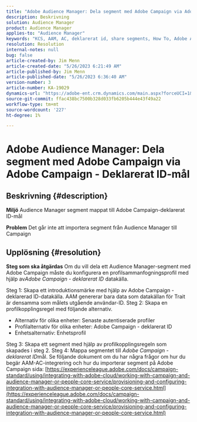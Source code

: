 ```yaml
---
title: "Adobe Audience Manager: Dela segment med Adobe Campaign via Adobe Campaign - Deklarerat ID-mål"
description: Beskrivning
solution: Audience Manager
product: Audience Manager
applies-to: "Audience Manager"
keywords: "KCS, AAM, AC, deklarerat id, share segments, How To, Adobe Audience Manager, Adobe Campaign, Declarated ID destination"
resolution: Resolution
internal-notes: null
bug: false
article-created-by: Jim Menn
article-created-date: "5/26/2023 6:21:49 AM"
article-published-by: Jim Menn
article-published-date: "5/26/2023 6:36:40 AM"
version-number: 3
article-number: KA-19029
dynamics-url: "https://adobe-ent.crm.dynamics.com/main.aspx?forceUCI=1&pagetype=entityrecord&etn=knowledgearticle&id=2d476096-8dfb-ed11-8849-6045bd006079"
source-git-commit: ffac438bc7500b328d033fb6205b444e43f49a22
workflow-type: tm+mt
source-wordcount: '227'
ht-degree: 1%

---
```


# Adobe Audience Manager: Dela segment med Adobe Campaign via Adobe Campaign - Deklarerat ID-mål

## Beskrivning {#description}


<b>Miljö</b>
Audience Manager segment mappat till Adobe Campaign-deklarerat ID-mål

<b>Problem</b>
Det går inte att importera segment från Audience Manager till Campaign


## Upplösning {#resolution}


<b>Steg som ska åtgärdas</b>
Om du vill dela ett Audience Manager-segment med Adobe Campaign måste du konfigurera en profilsammanfogningsprofil med hjälp av*Adobe Campaign - deklarerat ID* datakälla.

Steg 1: Skapa ett introduktionsmärke med hjälp av Adobe Campaign - deklarerad ID-datakälla.
AAM genererar bara data som datakällan för Trait är densamma som målets utgående användar-ID.
Steg 2: Skapa en profilkopplingsregel med följande alternativ.

- Alternativ för olika enheter: Senaste autentiserade profiler
- Profilalternativ för olika enheter: Adobe Campaign - deklarerat ID
- Enhetsalternativ: Enhetsprofil


Steg 3: Skapa ett segment med hjälp av profilkopplingsregeln som skapades i steg 2.
Steg 4: Mappa segmentet till *Adobe Campaign - deklarerat ID*mål.
Se följande dokument om du har några frågor om hur du begär AAM-AC-integrering och hur du importerar segment på Adobe Campaign sida: [https://experienceleague.adobe.com/docs/campaign-standard/using/integrating-with-adobe-cloud/working-with-campaign-and-audience-manager-or-people-core-service/provisioning-and-configuring-integration-with-audience-manager-or-people-core-service.html](https://experienceleague.adobe.com/docs/campaign-standard/using/integrating-with-adobe-cloud/working-with-campaign-and-audience-manager-or-people-core-service/provisioning-and-configuring-integration-with-audience-manager-or-people-core-service.html)

